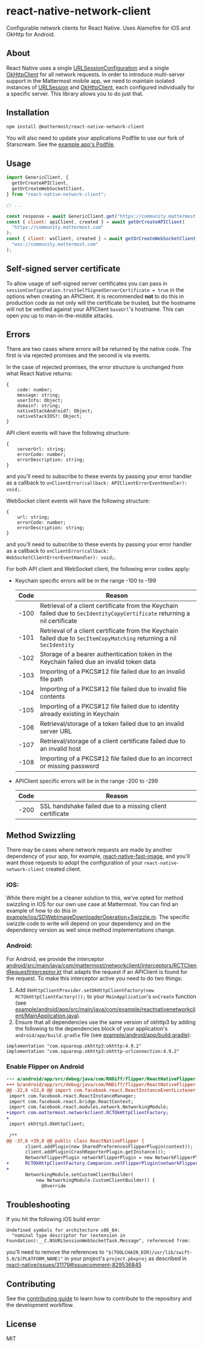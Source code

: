 # react-native-network-client

Configurable network clients for React Native. Uses Alamofire for iOS and OkHttp for Android.

## About

React Native uses a single [URLSessionConfiguration](https://github.com/facebook/react-native/blob/v0.64.1/Libraries/Network/RCTHTTPRequestHandler.mm#L78) and a single [OkHttpClient](https://github.com/facebook/react-native/blob/v0.64.1/ReactAndroid/src/main/java/com/facebook/react/modules/network/OkHttpClientProvider.java#L26) for all network requests. In order to introduce multi-server support in the Mattermost mobile app, we need to maintain isolated instances of [URLSession](https://developer.apple.com/documentation/foundation/urlsession) and [OkHttpClient](https://square.github.io/okhttp/4.x/okhttp/okhttp3/-ok-http-client/), each configured individually for a specific server. This library allows you to do just that.

## Installation

```sh
npm install @mattermost/react-native-network-client
```

You will also need to update your applications Podfile to use our fork of Starscream. See the [example app's Podfile](https://github.com/mattermost/react-native-network-client/blob/master/example/ios/Podfile#L31).

## Usage

```js
import GenericClient, {
  getOrCreateAPIClient,
  getOrCreateWebSocketClient,
} from "react-native-network-client";

// ...

const response = await GenericClient.get("https://community.mattermost.com");
const { client: apiClient, created } = await getOrCreateAPIClient(
  "https://community.mattermost.com"
);
const { client: wsClient, created } = await getOrCreateWebSocketClient(
  "wss://community.mattermost.com"
);
```

## Self-signed server certificate

To allow usage of self-signed server certificates you can pass in `sessionConfiguration.trustSelfSignedServerCertificate = true` in the options when creating an APIClient. It is recommended **not** to do this in production code as not only will the certificate be trusted, but the hostname will not be verified against your APIClient `baseUrl`'s hostname. This can open you up to man-in-the-middle attacks.

## Errors

There are two cases where errors will be returned by the native code. The first is via rejected promises and the second is via events.

In the case of rejected promises, the error structure is unchanged from what React Native returns:

```
{
    code: number;
    message: string;
    userInfo: Object;
    domain?: string;
    nativeStackAndroid?: Object;
    nativeStackIOS?: Object;
}
```

API client events will have the following structure:

```
{
    serverUrl: string;
    errorCode: number;
    errorDescription: string;
}
```

and you'll need to subscribe to these events by passing your error handler as a callback to `onClientError(callback: APIClientErrorEventHandler): void;`.

WebSocket client events will have the following structure:

```
{
    url: string;
    errorCode: number;
    errorDescription: string;
}
```

and you'll need to subscribe to these events by passing your error handler as a callback to `onClientError(callback: WebSocketClientErrorEventHandler): void;`.

For both API client and WebSocket client, the following error codes apply:

- Keychain specific errors will be in the range -100 to -199

  | Code | Reason                                                                                                                     |
  | ---- | -------------------------------------------------------------------------------------------------------------------------- |
  | -100 | Retrieval of a client certificate from the Keychain failed due to `SecIdentityCopyCertificate` returning a nil certificate |
  | -101 | Retrieval of a client certificate from the Keychain failed due to `SecItemCopyMatching` returning a nil `SecIdentity`      |
  | -102 | Storage of a bearer authentication token in the Keychain failed due an invalid token data                                  |
  | -103 | Importing of a PKCS#12 file failed due to an invalid file path                                                             |
  | -104 | Importing of a PKCS#12 file failed due to invalid file contents                                                            |
  | -105 | Importing of a PKCS#12 file failed due to identity already existing in Keychain                                            |
  | -106 | Retrieval/storage of a token failed due to an invalid server URL                                                           |
  | -107 | Retrieval/storage of a client certificate failed due to an invalid host                                                    |
  | -108 | Importing of a PKCS#12 file failed due to an incorrect or missing password                                                 |

- APIClient specific errors will be in the range -200 to -299

  | Code | Reason                                                   |
  | ---- | -------------------------------------------------------- |
  | -200 | SSL handshake failed due to a missing client certificate |

## Method Swizzling

There may be cases where network requests are made by another dependency of your app, for example, [react-native-fast-image](https://github.com/DylanVann/react-native-fast-image), and you'll want those requests to adopt the configuration of your `react-native-network-client` created client. 

### iOS:
While there might be a cleaner solution to this, we've opted for method swizzling in IOS for our own use case at Mattermost. You can find an example of how to do this in [example/ios/SDWebImageDownloaderOperation+Swizzle.m](https://github.com/mattermost/react-native-network-client/blob/master/example/ios/SDWebImageDownloaderOperation%2BSwizzle.m). The specific swizzle code to write will depend on your dependency and on the dependency version as well since method implementations change. 

### Android: 
For Android, we provide the interceptor [android/src/main/java/com/mattermost/networkclient/interceptors/RCTClientRequestInterceptor.kt](https://github.com/mattermost/react-native-network-client/blob/master/android/src/main/java/com/mattermost/networkclient/interceptors/RCTClientRequestInterceptor.kt) that adapts the request if an APIClient is found for the request. To make this interceptor active you need to do two things:

1. Add `OkHttpClientProvider.setOkHttpClientFactory(new RCTOkHttpClientFactory());` to your `MainApplication`'s `onCreate` function (see [example/android/app/src/main/java/com/example/reactnativenetworkclient/MainApplication.java](https://github.com/mattermost/react-native-network-client/blob/master/example/android/app/src/main/java/com/example/reactnativenetworkclient/MainApplication.java#L58)).
2. Ensure that all dependencies use the same version of okhttp3 by adding the following to the dependencies block of your application's `android/app/build.gradle` file (see [example/android/app/build.gradle](https://github.com/mattermost/react-native-network-client/blob/master/example/android/app/build.gradle##L213-L214)):

```
implementation "com.squareup.okhttp3:okhttp:4.9.2"
implementation "com.squareup.okhttp3:okhttp-urlconnection:4.9.2"
```

### Enable Flipper on Android

```diff
--- a/android/app/src/debug/java/com/RNDiff/flipper/ReactNativeFlipper.java
+++ b/android/app/src/debug/java/com/RNDiff/flipper/ReactNativeFlipper.java
@@ -22,6 +22,8 @@ import com.facebook.react.ReactInstanceEventListener;
 import com.facebook.react.ReactInstanceManager;
 import com.facebook.react.bridge.ReactContext;
 import com.facebook.react.modules.network.NetworkingModule;
+import com.mattermost.networkclient.RCTOkHttpClientFactory;
+
 import okhttp3.OkHttpClient;
 
 /**
@@ -37,6 +39,8 @@ public class ReactNativeFlipper {
       client.addPlugin(new SharedPreferencesFlipperPlugin(context));
       client.addPlugin(CrashReporterPlugin.getInstance());
       NetworkFlipperPlugin networkFlipperPlugin = new NetworkFlipperPlugin();
+      RCTOkHttpClientFactory.Companion.setFlipperPlugin(networkFlipperPlugin);
+
       NetworkingModule.setCustomClientBuilder(
           new NetworkingModule.CustomClientBuilder() {
             @Override
```

## Troubleshooting

If you hit the following iOS build error:

```
Undefined symbols for architecture x86_64:
  "nominal type descriptor for (extension in Foundation):__C.NSURLSessionWebSocketTask.Message", referenced from:
```

you'll need to remove the references to `"$(TOOLCHAIN_DIR)/usr/lib/swift-5.0/$(PLATFORM_NAME)"` in your project's `project.pbxproj` as described in [react-native/issues/31179#issuecomment-829536845](https://github.com/facebook/react-native/issues/31179#issuecomment-829536845)

## Contributing

See the [contributing guide](CONTRIBUTING.md) to learn how to contribute to the repository and the development workflow.

## License

MIT
